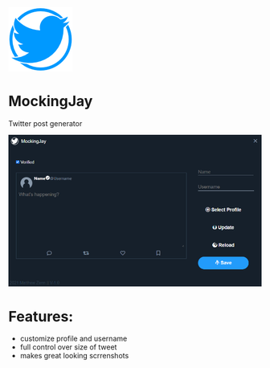![Logo](https://github.com/MatthewZenn/MockingJay/raw/main/Static/Logo.png)
# **MockingJay**
Twitter post generator

![Preview](https://github.com/MatthewZenn/MockingJay/raw/main/Static/Screen.png)

# Features:
- customize profile and username
- full control over size of tweet
- makes great looking scrrenshots